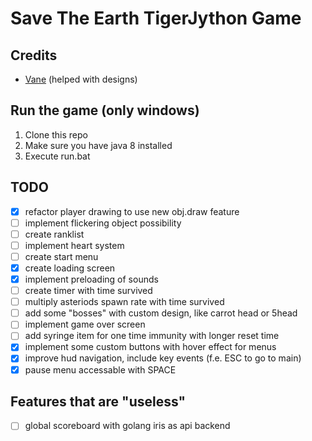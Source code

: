 # Save The Earth TigerJython Game

## Credits
 - [Vane](https://discordapp.com/users/429608458233577474 "Discord Profile") (helped with designs)

## Run the game (only windows)
 1. Clone this repo
 2. Make sure you have java 8 installed
 3. Execute run.bat

## TODO
 - [x] refactor player drawing to use new obj.draw feature
 - [ ] implement flickering object possibility
 - [ ] create ranklist
 - [ ] implement heart system
 - [ ] create start menu
 - [x] create loading screen
 - [x] implement preloading of sounds
 - [ ] create timer with time survived
 - [ ] multiply asteriods spawn rate with time survived
 - [ ] add some "bosses" with custom design, like carrot head or 5head
 - [ ] implement game over screen
 - [ ] add syringe item for one time immunity with longer reset time
 - [x] implement some custom buttons with hover effect for menus
 - [x] improve hud navigation, include key events (f.e. ESC to go to main)
 - [x] pause menu accessable with SPACE
 ## Features that are "useless"
 - [ ] global scoreboard with golang iris as api backend